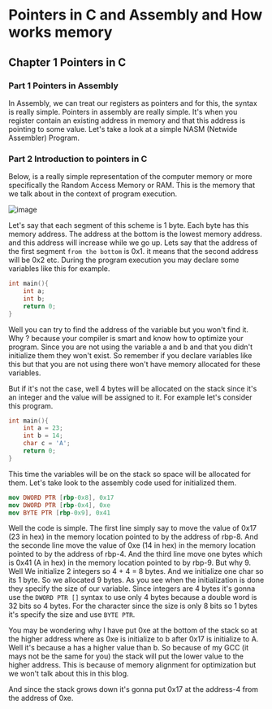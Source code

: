 # Pointers in C and Assembly and How works memory
## Chapter 1 Pointers in C
### Part 1 Pointers in Assembly

In Assembly, we can treat our registers as pointers and for this, the syntax is really simple. Pointers in assembly are really simple. It's when you register contain
an existing address in memory and that this address is pointing to some value. Let's take a look at a simple NASM (Netwide Assembler) Program.

### Part 2 Introduction to pointers in C

Below, is a really simple representation of the computer memory or more specifically the Random Access Memory or RAM. This is the memory that we talk about in the 
context of program execution. 

![image](https://user-images.githubusercontent.com/87600765/184961364-e45f88ee-f84d-42d7-8577-88b37f4f94f5.png)

Let's say that each segment of this scheme is 1 byte. Each byte has this memory address. The address at the bottom is the lowest memory address. and this address 
will increase while we go up. Lets say that the address of the first segment `from the bottom` is 0x1. it means that the second address will be 0x2 etc. During the 
program execution you may declare some variables like this for example.

```c
int main(){
    int a;
    int b;
    return 0;
}
```

Well you can try to find the address of the variable but you won't find it. Why ? because your compiler is smart and know how to optimize  your program. Since you are not using the
variable a and b and that you didn't initialize them they won't exist. So remember if you declare variables like this but that you are not using there won't have memory 
allocated for these variables. 

But if it's not the case, well 4 bytes will be allocated on the stack since it's an integer and the value will be assigned to it. For example let's consider this program.
```c
int main(){
    int a = 23;
    int b = 14;
    char c = 'A';
    return 0;
}
```
This time the variables will be on the stack so space will be allocated for them. Let's take look to the assembly code used for initialized them.

```nasm
mov DWORD PTR [rbp-0x8], 0x17
mov DWORD PTR [rbp-0x4], 0xe
mov BYTE PTR [rbp-0x9], 0x41
``` 

Well the code is simple. The first line simply
say to move the value of 0x17 (23 in hex)
in the memory location pointed to by the address of
rbp-8. And the seconde line move the value of
0xe (14 in hex) in the memory location pointed to by 
the address of rbp-4.  And the third line
move one bytes which is 0x41 (A in hex) in the
memory location pointed to by rbp-9. But why 9. Well 
We initialize 2 integers so 4 + 4 = 8 bytes. 
And we initialize one char so its 1 byte. So we
allocated 9 bytes. As you see when the initialization is done
they specify the size of our variable. Since integers are 4 bytes
it's gonna use the `DWORD PTR []` syntax to use only 4 bytes because
a double word is 32 bits so 4 bytes. For the character since the size is only 8 bits so 1 bytes it's specify the size and use `BYTE PTR`.

You may be wondering why I have put 0xe at 
the bottom of the stack so at the higher
address where as 0xe is initialize to b after
0x17 is initialize to A. Well it's because 
a has a higher value than b. So because of 
my GCC (it mays not be the same for you)
the stack will put the lower value to the higher 
address.  This is because of memory alignment
for optimization but we won't talk about this
in this blog. 

And since the stack grows down it's 
gonna put 0x17 at the address-4 from the 
address of 0xe. 
